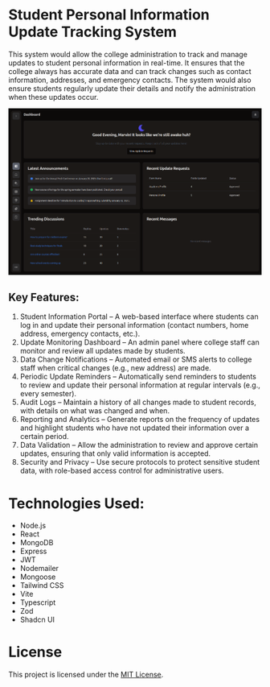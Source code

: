 # Student Personal Information Update Tracking System

This system would allow the college administration to track and manage updates to student personal information in real-time. It ensures that the college always has accurate data and can track changes such as contact information, addresses, and emergency contacts. The system would also ensure students regularly update their details and notify the administration when these updates occur.

<img src="./banner.png"/>

## Key Features:

1. Student Information Portal – A web-based interface where students can log in and update their personal information (contact numbers, home address, emergency contacts, etc.).
2. Update Monitoring Dashboard – An admin panel where college staff can monitor and review all updates made by students.
3. Data Change Notifications – Automated email or SMS alerts to college staff when critical changes (e.g., new address) are made.
4. Periodic Update Reminders – Automatically send reminders to students to review and update their personal information at regular intervals (e.g., every semester).
5. Audit Logs – Maintain a history of all changes made to student records, with details on what was changed and when.
6. Reporting and Analytics – Generate reports on the frequency of updates and highlight students who have not updated their information over a certain period.
7. Data Validation – Allow the administration to review and approve certain updates, ensuring that only valid information is accepted.
8. Security and Privacy – Use secure protocols to protect sensitive student data, with role-based access control for administrative users.

# Technologies Used:

- Node.js
- React
- MongoDB
- Express
- JWT
- Nodemailer
- Mongoose
- Tailwind CSS
- Vite
- Typescript
- Zod
- Shadcn UI

# License

This project is licensed under the [MIT License](LICENSE).
